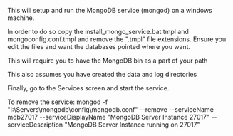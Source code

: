 This will setup and run the MongoDB service (mongod) on a windows machine.

In order to do so copy the install_mongo_service.bat.tmpl and mongoconfig.conf.tmpl and remove the ".tmpl" file extensions. Ensure you edit the files and want the databases pointed where you want.

This will require you to have the MongoDB bin as a part of your path

This also assumes you have created the data and log directories

Finally, go to the Services screen and start the service.

To remove the service: 
mongod -f "I:\Servers\mongodb\config\mongodb.conf" --remove --serviceName mdb27017 --serviceDisplayName "MongoDB Server Instance 27017" --serviceDescription "MongoDB Server Instance running on 27017"

